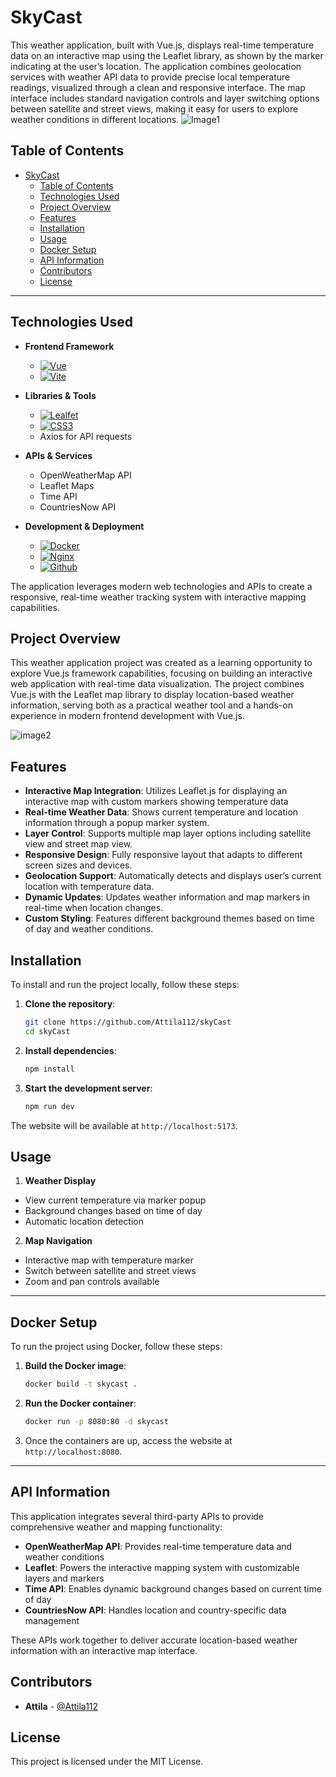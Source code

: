 # SkyCast

This weather application, built with Vue.js, displays real-time temperature data on an interactive map using the Leaflet library, as shown by the marker indicating at the user’s location. The application combines geolocation services with weather API data to provide precise local temperature readings, visualized through a clean and responsive interface. The map interface includes standard navigation controls and layer switching options between satellite and street views, making it easy for users to explore weather conditions in different locations.
![Image1](public/screenshot1.png)
## Table of Contents
- [SkyCast](#skycast)   
  - [Table of Contents](#table-of-contents)
  - [Technologies Used](#technologies-used)
  - [Project Overview](#project-overview)
  - [Features](#features)
  - [Installation](#installation)
  - [Usage](#usage)
  - [Docker Setup](#docker-setup)
  - [API Information](#api-information)
  - [Contributors](#contributors)
  - [License](#license)

---

## Technologies Used

- **Frontend Framework**

  - [![Vue][Vue.js]][Vue-url]
  - [![Vite][Vite.js]][Vite-url]
  

- **Libraries & Tools**
  - [![Lealfet][Leaflet.js]][Leaflet-url]
  - [![CSS3][CSS3.fr]][CSS3-url]
  - Axios for API requests

- **APIs & Services**
  - OpenWeatherMap API
  - Leaflet Maps
  - Time API
  - CountriesNow API

- **Development & Deployment**
  - [![Docker][Docker-shield]][Docker-url]
  - [![Nginx][Nginx.en]][Nginx-url]
  - [![Github][Github-logo]][Github-url]

The application leverages modern web technologies and APIs to create a responsive, real-time weather tracking system with interactive mapping capabilities.

## Project Overview

This weather application project was created as a learning opportunity to explore Vue.js framework capabilities, focusing on building an interactive web application with real-time data visualization. The project combines Vue.js with the Leaflet map library to display location-based weather information, serving both as a practical weather tool and a hands-on experience in modern frontend development with Vue.js.

![image2](public/screenshot2.png)
## Features

- **Interactive Map Integration**: Utilizes Leaflet.js for displaying an interactive map with custom markers showing temperature data
- **Real-time Weather Data**: Shows current temperature and location information through a popup marker system.
- **Layer Control**: Supports multiple map layer options including satellite view and street map view.
- **Responsive Design**: Fully responsive layout that adapts to different screen sizes and devices.
- **Geolocation Support**: Automatically detects and displays user’s current location with temperature data.
- **Dynamic Updates**: Updates weather information and map markers in real-time when location changes.
- **Custom Styling**: Features different background themes based on time of day and weather conditions.



## Installation

To install and run the project locally, follow these steps:

1. **Clone the repository**:
   ```bash
   git clone https://github.com/Attila112/skyCast
   cd skyCast 
    ```
2.  **Install dependencies**:
    ```bash    
    npm install
     ```
3.  **Start the development server**:
    
    ```bash
    npm run dev
     ``` 
The website will be available at `http://localhost:5173`.

## Usage

1. **Weather Display**
- View current temperature via marker popup
- Background changes based on time of day
- Automatic location detection

2. **Map Navigation**
- Interactive map with temperature marker
- Switch between satellite and street views
- Zoom and pan controls available

----------

## Docker Setup

To run the project using Docker, follow these steps:

1.  **Build the Docker image**:
    
    ```bash
    docker build -t skycast .
    ```
2.  **Run the Docker container**:
    
    ```bash
    docker run -p 8080:80 -d skycast
    ```
3.  Once the containers are up, access the website at `http://localhost:8080`.
    

----------

## API Information

This application integrates several third-party APIs to provide comprehensive weather and mapping functionality:

- **OpenWeatherMap API**: Provides real-time temperature data and weather conditions
- **Leaflet**: Powers the interactive mapping system with customizable layers and markers
- **Time API**: Enables dynamic background changes based on current time of day
- **CountriesNow API**: Handles location and country-specific data management

These APIs work together to deliver accurate location-based weather information with an interactive map interface.


## Contributors
-   **Attila** - [@Attila112](https://github.com/Attila112)

## License
This project is licensed under the MIT License.

[Vue.js]: https://img.shields.io/badge/vuejs-%2335495e.svg?style=for-the-badge&logo=vuedotjs&logoColor=%234FC08D
[Vue-url]: https://vuejs.org/
[Vite.js]: https://img.shields.io/badge/vite-%23646CFF.svg?style=for-the-badge&logo=vite&logoColor=white
[Vite-url]: https://vite.dev/
[Leaflet.js]: https://a11ybadges.com/badge?logo=leaflet
[Leaflet-url]: https://leafletjs.com/
[CSS3.fr]: https://img.shields.io/badge/css3-%231572B6.svg?style=for-the-badge&logo=css3&logoColor=white
[CSS3-url]: https://developer.mozilla.org/en-US/docs/Web/CSS
[Docker-shield]:https://img.shields.io/badge/docker-%230db7ed.svg?style=for-the-badge&logo=docker&logoColor=white
[Docker-url]:https://www.docker.com/
[Nginx.en]: https://img.shields.io/badge/nginx-%23009639.svg?style=for-the-badge&logo=nginx&logoColor=white
[Nginx-url]: https://nginx.org/
[Github-logo]: https://img.shields.io/badge/github-%23121011.svg?style=for-the-badge&logo=github&logoColor=white
[Github-url]: https://github.com/
